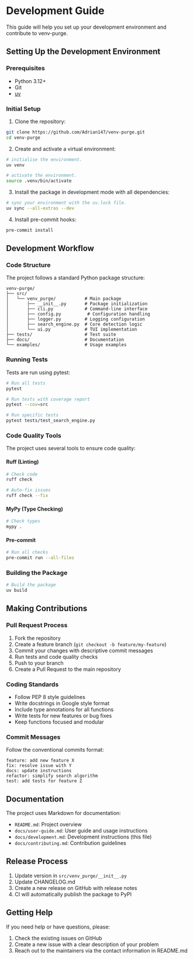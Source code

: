 # Development Guide

This guide will help you set up your development environment and contribute to venv-purge.

## Setting Up the Development Environment

### Prerequisites

- Python 3.12+
- Git
- [uv](https://docs.astral.sh/uv/)

### Initial Setup

1. Clone the repository:

```bash
git clone https://github.com/Adrian147/venv-purge.git
cd venv-purge
```

2. Create and activate a virtual environment:

```bash
# initialise the environment.
uv venv

# activate the environment.
source .venv/bin/activate
```

3. Install the package in development mode with all dependencies:

```bash
# sync your environment with the uv.lock file.
uv sync --all-extras --dev
```

4. Install pre-commit hooks:

```bash
pre-commit install
```

## Development Workflow

### Code Structure

The project follows a standard Python package structure:

```text
venv-purge/
├── src/
│   └── venv_purge/           # Main package
│       ├── __init__.py       # Package initialization
│       ├── cli.py            # Command-line interface
│       ├── config.py          # Configuration handling
│       ├── logger.py         # Logging configuration
│       ├── search_engine.py  # Core detection logic
│       └── ui.py             # TUI implementation
├── tests/                    # Test suite
├── docs/                     # Documentation
└── examples/                 # Usage examples
```

### Running Tests

Tests are run using pytest:

```bash
# Run all tests
pytest

# Run tests with coverage report
pytest --cov=src

# Run specific tests
pytest tests/test_search_engine.py
```

### Code Quality Tools

The project uses several tools to ensure code quality:

#### Ruff (Linting)

```bash
# Check code
ruff check

# Auto-fix issues
ruff check --fix
```

#### MyPy (Type Checking)

```bash
# Check types
mypy .
```

#### Pre-commit

```bash
# Run all checks
pre-commit run --all-files
```

### Building the Package

```bash
# Build the package
uv build
```

## Making Contributions

### Pull Request Process

1. Fork the repository
2. Create a feature branch (`git checkout -b feature/my-feature`)
3. Commit your changes with descriptive commit messages
4. Run tests and code quality checks
5. Push to your branch
6. Create a Pull Request to the main repository

### Coding Standards

- Follow PEP 8 style guidelines
- Write docstrings in Google style format
- Include type annotations for all functions
- Write tests for new features or bug fixes
- Keep functions focused and modular

### Commit Messages

Follow the conventional commits format:

```text
feature: add new feature X
fix: resolve issue with Y
docs: update instructions
refactor: simplify search algorithm
test: add tests for feature Z
```

## Documentation

The project uses Markdown for documentation:

- `README.md`: Project overview
- `docs/user-guide.md`: User guide and usage instructions
- `docs/development.md`: Development instructions (this file)
- `docs/contributing.md`: Contribution guidelines

## Release Process

1. Update version in `src/venv_purge/__init__.py`
2. Update CHANGELOG.md
3. Create a new release on GitHub with release notes
4. CI will automatically publish the package to PyPI

## Getting Help

If you need help or have questions, please:

1. Check the existing issues on GitHub
2. Create a new issue with a clear description of your problem
3. Reach out to the maintainers via the contact information in README.md
